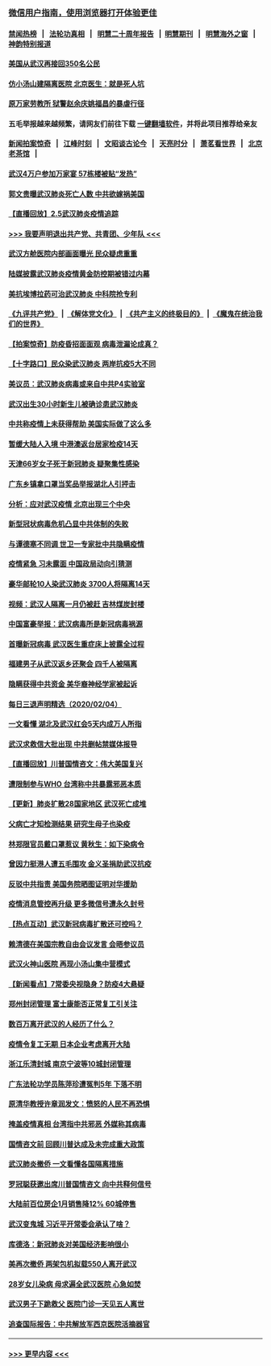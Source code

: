 ### [微信用户指南，使用浏览器打开体验更佳](https://github.com/gfw-breaker/banned-news1/blob/master/indexes/wechat-guide.md?t=0)
#### [禁闻热榜](热点新闻.md?t=0)  &nbsp;&nbsp;|&nbsp;&nbsp; [法轮功真相](https://github.com/gfw-breaker/truth/blob/master/README.md?t=0) &nbsp;&nbsp;|&nbsp;&nbsp; [明慧二十周年报告](https://github.com/gfw-breaker/mh-reports/blob/master/README.md?t=0) &nbsp;&nbsp;|&nbsp;&nbsp;[明慧期刊](https://github.com/gfw-breaker/mh-qikan) &nbsp;&nbsp;|&nbsp;&nbsp; [明慧海外之窗](https://github.com/gfw-breaker/mh-news/blob/master/README.md?t=0) &nbsp;&nbsp;|&nbsp;&nbsp; [神韵特别报道](https://github.com/gfw-breaker/mh-news/blob/master/shenyun.md?t=0)
#### [美国从武汉再接回350名公民](../pages/nsc413/n11846705.md?t=02060044) 
#### [仿小汤山建隔离医院 北京医生：就是死人坑](../pages/nsc413/n11846692.md?t=02060044) 
#### [原万家劳教所 狱警赵余庆姚福昌的暴虐行径](../pages/nsc413/n11844582.md?t=02060044) 
#### 五毛举报越来越频繁，请网友们前往下载 [一键翻墙软件](https://github.com/gfw-breaker/ssr-accounts)，并将此项目推荐给亲友
#### [新闻拍案惊奇](https://github.com/gfw-breaker/banned-news1/blob/master/pages/link4.md) &nbsp;&nbsp;|&nbsp;&nbsp; [江峰时刻](https://github.com/gfw-breaker/banned-news1/blob/master/pages/link4.md) &nbsp;&nbsp;|&nbsp;&nbsp; [文昭谈古论今](https://github.com/gfw-breaker/banned-news1/blob/master/pages/link4.md) &nbsp;&nbsp;|&nbsp;&nbsp; [天亮时分](https://github.com/gfw-breaker/banned-news1/blob/master/pages/link4.md) &nbsp;&nbsp;|&nbsp;&nbsp; [萧茗看世界](https://github.com/gfw-breaker/banned-news1/blob/master/pages/link4.md) &nbsp;&nbsp;|&nbsp;&nbsp; [北京老茶馆](https://github.com/gfw-breaker/banned-news1/blob/master/pages/link4.md) &nbsp;&nbsp;|&nbsp;&nbsp; 
#### [武汉4万户参加万家宴 57栋楼被贴“发热”](../pages/nsc413/n11846074.md?t=02060044) 
#### [郭文贵曝武汉肺炎死亡人数 中共欲嫁祸美国](../pages/nsc413/n11846240.md?t=02060044) 
#### [【直播回放】2.5武汉肺炎疫情追踪](../pages/nsc413/n11846437.md?t=02060044) 
#### [>>> 我要声明退出共产党、共青团、少年队 <<<](https://github.com/begood0513/goodnews/blob/master/quit/letter.md) 
#### [武汉方舱医院内部画面曝光 民众疑虑重重](../pages/nsc413/n11846442.md?t=02060044) 
#### [陆媒披露武汉肺炎疫情黄金防控期被错过内幕](../pages/nsc413/n11846413.md?t=02060044) 
#### [美抗埃博拉药可治武汉肺炎 中科院抢专利](../pages/nsc413/n11846409.md?t=02060044) 
#### [《九评共产党》](https://github.com/begood0513/9ping.md/blob/master/README.md) &nbsp;|&nbsp; [《解体党文化》](../../../../jtdwh.md/blob/master/README.md)  &nbsp;|&nbsp; [《共产主义的终极目的》](../../../../gczydzjmd.md/blob/master/README.md) &nbsp;|&nbsp; [《魔鬼在统治我们的世界》](../../../../mgztzwmdsj.md/blob/master/README.md) 
#### [【拍案惊奇】防疫昏招面面观 病毒泄漏论成真？](../pages/nsc413/n11845382.md?t=02060044) 
#### [【十字路口】民众染武汉肺炎 两岸抗疫5大不同](../pages/nsc413/n11845264.md?t=02060044) 
#### [美议员：武汉肺炎病毒或来自中共P4实验室](../pages/nsc413/n11846043.md?t=02060044) 
#### [武汉出生30小时新生儿被确诊患武汉肺炎](../pages/nsc413/n11846307.md?t=02060044) 
#### [中共称疫情上未获得帮助 美国实际做了这么多](../pages/nsc413/n11846008.md?t=02060044) 
#### [暂缓大陆人入境 中港澳返台居家检疫14天](../pages/nsc413/n11845862.md?t=02060044) 
#### [天津66岁女子死于新冠肺炎 疑聚集性感染](../pages/nsc413/n11845909.md?t=02060044) 
#### [广东乡镇拿口罩当奖品举报湖北人引抨击](../pages/nsc413/n11845622.md?t=02060044) 
#### [分析：应对武汉疫情 北京出现三个中央](../pages/nsc413/n11845850.md?t=02060044) 
#### [新型冠状病毒危机凸显中共体制的失败](../pages/nsc413/n11844970.md?t=02060044) 
#### [与谭德塞不同调 世卫一专家批中共隐瞒疫情](../pages/nsc413/n11845278.md?t=02060044) 
#### [疫情紧急 习未露面 中国政局动向引猜测](../pages/nsc413/n11845224.md?t=02060044) 
#### [豪华邮轮10人染武汉肺炎 3700人将隔离14天](../pages/nsc413/n11845543.md?t=02060044) 
#### [视频：武汉人隔离一月仍被赶 吉林煤炭封楼](../pages/nsc413/n11845570.md?t=02060044) 
#### [中国富豪举报：武汉病毒所是新冠病毒祸源](../pages/nsc413/n11844943.md?t=02060044) 
#### [首曝新冠病毒 武汉医生重症床上披露全过程](../pages/nsc413/n11845150.md?t=02060044) 
#### [福建男子从武汉返乡还聚会 四千人被隔离](../pages/nsc413/n11845352.md?t=02060044) 
#### [隐瞒获得中共资金 美华裔神经学家被起诉](../pages/nsc413/n11844879.md?t=02060044) 
#### [每日三退声明精选（2020/02/04）](../pages/nsc413/n11845335.md?t=02060044) 
#### [一文看懂 湖北及武汉红会5天内成万人所指](../pages/nsc413/n11844315.md?t=02060044) 
#### [武汉求救信大批出现 中共删帖禁媒体报导](../pages/nsc413/n11845064.md?t=02060044) 
#### [【直播回放】川普国情咨文：伟大美国复兴](../pages/nsc413/n11842079.md?t=02060044) 
#### [遭限制参与WHO 台湾称中共暴露邪恶本质](../pages/nsc413/n11844351.md?t=02060044) 
#### [【更新】肺炎扩散28国家地区 武汉死亡成堆](../pages/nsc413/n11801312.md?t=02060044) 
#### [父病亡才知检测结果 研究生母子也染疫](../pages/nsc413/n11845059.md?t=02060044) 
#### [林郑限官员戴口罩惹议 黄秋生：如下染病令](../pages/nsc413/n11844529.md?t=02060044) 
#### [曾因力挺港人遭五毛围攻 金义圣捐助武汉抗疫](../pages/nsc413/n11844707.md?t=02060044) 
#### [反驳中共指责 美国务院晒图证明对华援助](../pages/nsc413/n11844859.md?t=02060044) 
#### [疫情消息管控再升级 更多微信号遭永久封号](../pages/nsc413/n11844902.md?t=02060044) 
#### [【热点互动】武汉新冠病毒扩散还可控吗？](../pages/nsc413/n11844750.md?t=02060044) 
#### [赖清德在美国宗教自由会议发言 会晤参议员](../pages/nsc413/n11844836.md?t=02060044) 
#### [武汉火神山医院 再现小汤山集中营模式](../pages/nsc413/n11844763.md?t=02060044) 
#### [【新闻看点】7常委央视隐身？防疫4大悬疑](../pages/nsc413/n11844611.md?t=02060044) 
#### [郑州封闭管理 富士康能否正常复工引关注](../pages/nsc413/n11844727.md?t=02060044) 
#### [数百万离开武汉的人经历了什么？](../pages/nsc413/n11844742.md?t=02060044) 
#### [疫情令复工无期  日本企业考虑离开大陆](../pages/nsc413/n11844585.md?t=02060044) 
#### [浙江乐清封城 南京宁波等10城封闭管理](../pages/nsc413/n11844464.md?t=02060044) 
#### [广东法轮功学员陈萍珍遭冤判5年 下落不明](../pages/nsc413/n11844088.md?t=02060044) 
#### [原清华教授许章润发文：愤怒的人民不再恐惧](../pages/nsc413/n11844347.md?t=02060044) 
#### [掩盖疫情真相 台湾指中共邪恶 外媒称其病毒](../pages/nsc413/n11844401.md?t=02060044) 
#### [国情咨文前 回顾川普达成及未完成重大政策](../pages/nsc413/n11844581.md?t=02060044) 
#### [武汉肺炎撤侨 一文看懂各国隔离措施](../pages/nsc413/n11844216.md?t=02060044) 
#### [罗冠聪获邀出席川普国情咨文 向中共释何信号](../pages/nsc413/n11844355.md?t=02060044) 
#### [大陆前百位房企1月销售降12% 60城停售](../pages/nsc413/n11844398.md?t=02060044) 
#### [武汉变鬼城 习近平开常委会承认了啥？](../pages/nsc413/n11844218.md?t=02060044) 
#### [库德洛：新冠肺炎对美国经济影响很小](../pages/nsc413/n11844418.md?t=02060044) 
#### [美再次撤侨 两架包机拟载550人离开武汉](../pages/nsc413/n11844407.md?t=02060044) 
#### [28岁女儿染病 母求遍全武汉医院 心急如焚](../pages/nsc413/n11844302.md?t=02060044) 
#### [武汉男子下跪救父 医院门诊一天见五人离世](../pages/nsc413/n11844073.md?t=02060044) 
#### [追查国际报告：中共解放军西京医院活摘器官](../pages/nsc413/n11838359.md?t=02060044) 

----
#### [ >>> 更早内容 <<< ](../indexes/nsc413-earlier.md)
